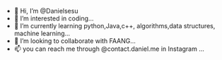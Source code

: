 - 👋 Hi, I’m @Danielsesu
- 👀 I’m interested in coding...
- 🌱 I’m currently learning python,Java,c++, algorithms,data structures, machine learning...
- 💞️ I’m looking to collaborate with FAANG...
- 📫 you can reach me through @contact.daniel.me in Instagram ...

<!---
Danielsesu/Danielsesu is a ✨ special ✨ repository because its `README.md` (this file) appears on your GitHub profile.
You can click the Preview link to take a look at your changes.
--->
